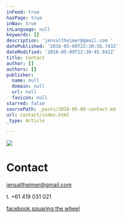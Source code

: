 ```yaml
---
inFeed: true
hasPage: true
inNav: true
inLanguage: null
keywords: []
description: 'jensaltheimer@gmail.com '
datePublished: '2016-05-09T22:30:56.743Z'
dateModified: '2016-05-09T22:30:45.942Z'
title: Contact
author: []
authors: []
publisher:
  name: null
  domain: null
  url: null
  favicon: null
starred: false
sourcePath: _posts/2016-05-09-contact.md
url: contact/index.html
_type: Article

---
```

![](https://the-grid-user-content.s3-us-west-2.amazonaws.com/d963c02e-1663-47f1-b134-e4d84bde5744.jpg)

# Contact

[jensaltheimer@gmail.com][0]

t. +61 419 031 021

[facebook squaring the wheel][1]

[0]: jensaltheimer@gmail.com
[1]: https://www.facebook.com/Squaring-the-Wheel-357865674307586/
